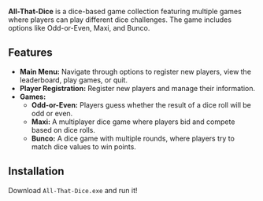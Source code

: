
**All-That-Dice** is a dice-based game collection featuring multiple games where players can play different dice challenges. The game includes options like Odd-or-Even, Maxi, and Bunco.

## Features

- **Main Menu:** Navigate through options to register new players, view the leaderboard, play games, or quit.
- **Player Registration:** Register new players and manage their information.
- **Games:**
  - **Odd-or-Even:** Players guess whether the result of a dice roll will be odd or even.
  - **Maxi:** A multiplayer dice game where players bid and compete based on dice rolls.
  - **Bunco:** A  dice game with multiple rounds, where players try to match dice values to win points.

## Installation

Download `All-That-Dice.exe` and run it!
